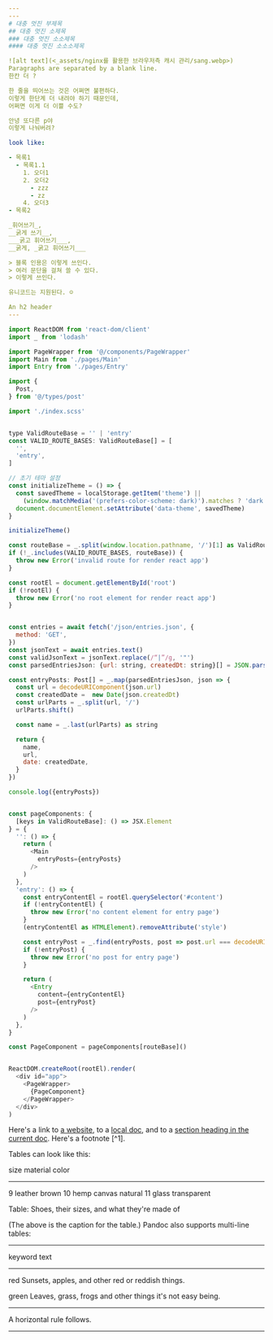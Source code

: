```yaml
---
---
# 대충 멋진 부제목
## 대충 멋진 소제목
### 대충 멋진 소소제목
#### 대충 멋진 소소소제목

![alt text](<_assets/nginx를 활용한 브라우저측 캐시 관리/sang.webp>)
Paragraphs are separated by a blank line.  
한칸 더 ?  

한 줄을 띄어쓰는 것은 어쩌면 불편하다.  
이렇게 한단계 더 내려야 하기 때문인데,  
어쩌면 이게 더 이쁠 수도?

안녕 또다른 p야  
이렇게 나눠버려?

look like:

- 목록1
  - 목록1.1
    1. 오더1
    2. 오더2
      - zzz
      - zz
    4. 오더3
- 목록2

_휘어쓰기_,
__굵게 쓰기__,
___굵고 휘어쓰기___,
__굵게, _굵고 휘어쓰기___

> 블록 인용은 이렇게 쓰인다.  
> 여러 문단을 걸쳐 쓸 수 있다.  
> 이렇게 쓰인다.

유니코드는 지원된다. ☺

An h2 header
---
```


~~~javascript
import ReactDOM from 'react-dom/client'
import _ from 'lodash'

import PageWrapper from '@/components/PageWrapper'
import Main from './pages/Main'
import Entry from './pages/Entry'

import {
  Post,
} from '@/types/post'

import './index.scss'


type ValidRouteBase = '' | 'entry'
const VALID_ROUTE_BASES: ValidRouteBase[] = [
  '',
  'entry',
]

// 초기 테마 설정
const initializeTheme = () => {
  const savedTheme = localStorage.getItem('theme') ||
    (window.matchMedia('(prefers-color-scheme: dark)').matches ? 'dark' : 'light')
  document.documentElement.setAttribute('data-theme', savedTheme)
}

initializeTheme()

const routeBase = _.split(window.location.pathname, '/')[1] as ValidRouteBase
if (!_.includes(VALID_ROUTE_BASES, routeBase)) {
  throw new Error('invalid route for render react app')
}

const rootEl = document.getElementById('root')
if (!rootEl) {
  throw new Error('no root element for render react app')
}


const entries = await fetch('/json/entries.json', {
  method: 'GET',
})
const jsonText = await entries.text()
const validJsonText = jsonText.replace(/“|”/g, '"')
const parsedEntriesJson: {url: string, createdDt: string}[] = JSON.parse(validJsonText)

const entryPosts: Post[] = _.map(parsedEntriesJson, json => {
  const url = decodeURIComponent(json.url)
  const createdDate =  new Date(json.createdDt)
  const urlParts = _.split(url, '/')
  urlParts.shift()

  const name = _.last(urlParts) as string

  return {
    name,
    url,
    date: createdDate,
  }
})

console.log({entryPosts})


const pageComponents: {
  [keys in ValidRouteBase]: () => JSX.Element
} = {
  '': () => {
    return (
      <Main
        entryPosts={entryPosts}
      />
    )
  },
  'entry': () => {
    const entryContentEl = rootEl.querySelector('#content')
    if (!entryContentEl) {
      throw new Error('no content element for entry page')
    }
    (entryContentEl as HTMLElement).removeAttribute('style')

    const entryPost = _.find(entryPosts, post => post.url === decodeURIComponent(window.location.pathname))
    if (!entryPost) {
      throw new Error('no post for entry page')
    }

    return (
      <Entry
        content={entryContentEl}
        post={entryPost}
      />
    )
  },
}

const PageComponent = pageComponents[routeBase]()


ReactDOM.createRoot(rootEl).render(
  <div id="app">
    <PageWrapper>
      {PageComponent}
    </PageWrapper>
  </div>
)
~~~



Here's a link to [a website](http://foo.bar), to a [local
doc](local-doc.html), and to a [section heading in the current
doc](#an-h2-header). Here's a footnote [^1].

[^2]: Footnote text goes here.

Tables can look like this:

size  material      color
----  ------------  ------------
9     leather       brown
10    hemp canvas   natural
11    glass         transparent

Table: Shoes, their sizes, and what they're made of

(The above is the caption for the table.) Pandoc also supports
multi-line tables:

--------  -----------------------
keyword   text
--------  -----------------------
red       Sunsets, apples, and
          other red or reddish
          things.

green     Leaves, grass, frogs
          and other things it's
          not easy being.
--------  -----------------------

A horizontal rule follows.
***